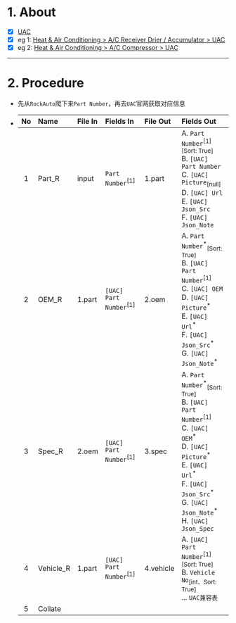 # 1. About

- [x] [UAC](https://uacparts.com/)
- [x] eg 1: [Heat & Air Conditioning > A/C Receiver Drier / Accumulator > UAC](https://www.rockauto.com/en/parts/uac,a/c+receiver+drier+/+accumulator,6972)
- [x] eg 2: [Heat & Air Conditioning > A/C Compressor > UAC](https://www.rockauto.com/en/parts/uac,a/c+compressor,6628)

- - -

# 2. Procedure

- 先从`RockAuto`爬下来`Part Number`，再去`UAC`官网获取对应信息
- |No|Name|File In|Fields In|File Out|Fields Out|
  |:-:|:-|:-|:-|:-|:-|
  |1|Part_R|input|`Part Number`<sup>[1]</sup>|1.part|A. `Part Number`<sup>[1]</sup><sub>[Sort: True]</sub><br />B. `[UAC] Part Number`<br />C. `[UAC] Picture`<sub>[null]</sub><br />D. `[UAC] Url`<br />E. `[UAC] Json_Src`<br />F. `[UAC] Json_Note`|
  |2|OEM_R|1.part|`[UAC] Part Number`<sup>[1]</sup>|2.oem|A. `Part Number`<sup>\*</sup><sub>[Sort: True]</sub><br />B. `[UAC] Part Number`<sup>[1]</sup><br />C. `[UAC] OEM`<br />D. `[UAC] Picture`<sup>\*</sup><br />E. `[UAC] Url`<sup>\*</sup><br />F. `[UAC] Json_Src`<sup>\*</sup><br />G. `[UAC] Json_Note`<sup>\*</sup>|
  |3|Spec_R|2.oem|`[UAC] Part Number`<sup>[1]</sup>|3.spec|A. `Part Number`<sup>\*</sup><sub>[Sort: True]</sub><br />B. `[UAC] Part Number`<sup>[1]</sup><br />C. `[UAC] OEM`<sup>\*</sup><br />D. `[UAC] Picture`<sup>\*</sup><br />E. `[UAC] Url`<sup>\*</sup><br />F. `[UAC] Json_Src`<sup>\*</sup><br />G. `[UAC] Json_Note`<sup>\*</sup><br />H. `[UAC] Json_Spec`|
  |4|Vehicle_R|1.part|`[UAC] Part Number`<sup>[1]</sup>|4.vehicle|A. `[UAC] Part Number`<sup>[1]</sup><sub>[Sort: True]</sub><br />B. `Vehicle No`<sub>[int、Sort: True]</sub><br />... `UAC兼容表`|
  |5|Collate|||||
